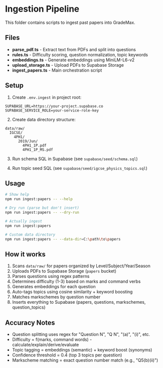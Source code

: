# Ingestion Pipeline

This folder contains scripts to ingest past papers into GradeMax.

## Files

- **parse_pdf.ts** - Extract text from PDFs and split into questions
- **rules.ts** - Difficulty scoring, question normalization, topic keywords
- **embeddings.ts** - Generate embeddings using MiniLM-L6-v2
- **upload_storage.ts** - Upload PDFs to Supabase Storage
- **ingest_papers.ts** - Main orchestration script

## Setup

1. Create `.env.ingest` in project root:
```env
SUPABASE_URL=https://your-project.supabase.co
SUPABASE_SERVICE_ROLE=your-service-role-key
```

2. Create data directory structure:
```
data/raw/
  IGCSE/
    4PH1/
      2019/Jun/
        4PH1_1P.pdf
        4PH1_1P_MS.pdf
```

3. Run schema SQL in Supabase (see `supabase/seed/schema.sql`)

4. Run topic seed SQL (see `supabase/seed/igcse_physics_topics.sql`)

## Usage

```bash
# Show help
npm run ingest:papers -- --help

# Dry run (parse but don't insert)
npm run ingest:papers -- --dry-run

# Actually ingest
npm run ingest:papers

# Custom data directory
npm run ingest:papers -- --data-dir=C:\path\to\papers
```

## How it works

1. Scans `data/raw/` for papers organized by Level/Subject/Year/Season
2. Uploads PDFs to Supabase Storage (`papers` bucket)
3. Parses questions using regex patterns
4. Determines difficulty (1-3) based on marks and command verbs
5. Generates embeddings for each question
6. Auto-tags topics using cosine similarity + keyword boosting
7. Matches markschemes by question number
8. Inserts everything to Supabase (papers, questions, markschemes, question_topics)

## Accuracy Notes

- Question splitting uses regex for "Question N", "Q N", "(a)", "(i)", etc.
- Difficulty = f(marks, command words) - calculate/explain/derive/evaluate
- Topic tagging = embeddings (semantic) + keyword boost (synonyms)
- Confidence threshold = 0.4 (top 3 topics per question)
- Markscheme matching = exact question number match (e.g., "Q5(b)(ii)")
